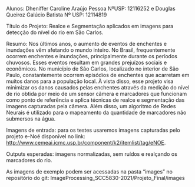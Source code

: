 Alunos: Dheniffer Caroline Araújo Pessoa NºUSP: 12116252 e Douglas Queiroz Galúcio Batista Nº USP: 12114819

Título do Projeto: Realce e Segmentação aplicados em imagens para detecção do nível do rio em São Carlos.

Resumo: Nos últimos anos, o aumento de eventos de enchentes e inundações vêm afetando o mundo inteiro. No Brasil, frequentemente ocorrem enchentes e inundações, principalmente durante os períodos chuvosos. Esses eventos resultam em grandes prejuízos sociais e econômicos. No município de São Carlos, localizado no interior de São Paulo, constantemente ocorrem episódios de enchentes que acarretam em muitos danos para a população local. À vista disso, esse projeto visa minimizar os danos causados pelas enchentes através da medição do nível de rio obtida por meio de um sensor câmera e marcadores que funcionam como ponto de referência e aplica técnicas de realce e segmentação das imagens capturadas pela câmera. Além disso, um algoritmo de Redes Neurais é utilizado para o mapeamento da quantidade de marcadores não submersos na água. 

Imagens de entrada: para os testes usaremos imagens capturadas pelo projeto e-Noé disponível no link:
 <http://www.cemeai.icmc.usp.br/component/k2/itemlist/tag/eNOE>.

Outputs esperadas: imagens normalizadas, sem ruídos e realçando os marcadores do rio.  

As imagens de exemplo podem ser acessadas na pasta “images”  no repositório do git: ImageProcessing_SCC5830-2021/Projeto_Final/images
